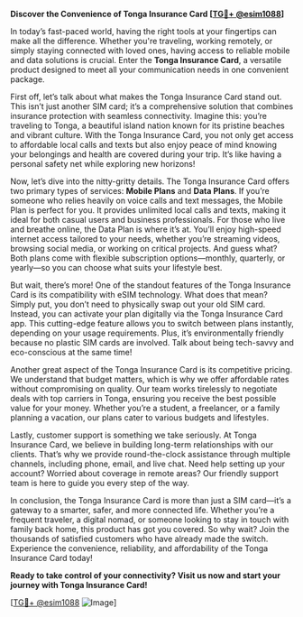 **Discover the Convenience of Tonga Insurance Card [[TG💪+ @esim1088](https://t.me/s/esim1088)]**

In today’s fast-paced world, having the right tools at your fingertips can make all the difference. Whether you're traveling, working remotely, or simply staying connected with loved ones, having access to reliable mobile and data solutions is crucial. Enter the **Tonga Insurance Card**, a versatile product designed to meet all your communication needs in one convenient package.

First off, let’s talk about what makes the Tonga Insurance Card stand out. This isn’t just another SIM card; it’s a comprehensive solution that combines insurance protection with seamless connectivity. Imagine this: you’re traveling to Tonga, a beautiful island nation known for its pristine beaches and vibrant culture. With the Tonga Insurance Card, you not only get access to affordable local calls and texts but also enjoy peace of mind knowing your belongings and health are covered during your trip. It’s like having a personal safety net while exploring new horizons!

Now, let’s dive into the nitty-gritty details. The Tonga Insurance Card offers two primary types of services: **Mobile Plans** and **Data Plans**. If you’re someone who relies heavily on voice calls and text messages, the Mobile Plan is perfect for you. It provides unlimited local calls and texts, making it ideal for both casual users and business professionals. For those who live and breathe online, the Data Plan is where it’s at. You’ll enjoy high-speed internet access tailored to your needs, whether you’re streaming videos, browsing social media, or working on critical projects. And guess what? Both plans come with flexible subscription options—monthly, quarterly, or yearly—so you can choose what suits your lifestyle best.

But wait, there’s more! One of the standout features of the Tonga Insurance Card is its compatibility with eSIM technology. What does that mean? Simply put, you don’t need to physically swap out your old SIM card. Instead, you can activate your plan digitally via the Tonga Insurance Card app. This cutting-edge feature allows you to switch between plans instantly, depending on your usage requirements. Plus, it’s environmentally friendly because no plastic SIM cards are involved. Talk about being tech-savvy and eco-conscious at the same time!

Another great aspect of the Tonga Insurance Card is its competitive pricing. We understand that budget matters, which is why we offer affordable rates without compromising on quality. Our team works tirelessly to negotiate deals with top carriers in Tonga, ensuring you receive the best possible value for your money. Whether you’re a student, a freelancer, or a family planning a vacation, our plans cater to various budgets and lifestyles.

Lastly, customer support is something we take seriously. At Tonga Insurance Card, we believe in building long-term relationships with our clients. That’s why we provide round-the-clock assistance through multiple channels, including phone, email, and live chat. Need help setting up your account? Worried about coverage in remote areas? Our friendly support team is here to guide you every step of the way.

In conclusion, the Tonga Insurance Card is more than just a SIM card—it’s a gateway to a smarter, safer, and more connected life. Whether you’re a frequent traveler, a digital nomad, or someone looking to stay in touch with family back home, this product has got you covered. So why wait? Join the thousands of satisfied customers who have already made the switch. Experience the convenience, reliability, and affordability of the Tonga Insurance Card today!

**Ready to take control of your connectivity? Visit us now and start your journey with Tonga Insurance Card!** 

[[TG💪+ @esim1088](https://t.me/s/esim1088) ![Image](https://i.postimg.cc/Y0z9fWf4/image.png)]